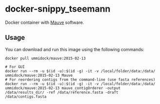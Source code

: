 # docker-snippy_tseemann

Docker container with [Mauve](http://darlinglab.org/mauve/mauve.html) software.

Usage
-----

You can download and run this image using the following commands:

    docker pull ummidock/mauve:2015-02-13

    # For GUI
    docker run --rm -u $(id -u):$(id -g) -it -v /local/folder/data:/data/ ummidock/mauve:2015-02-13 Mauve
    # For reordering contigs from the command-line (use fasta references)
    docker run --rm -u $(id -u):$(id -g) -it -v /local/folder/data:/data/ ummidock/mauve:2015-02-13 mauve_contigOrderer -output /data/results_dir/ -ref /data/reference.fasta -draft /data/contigs.fasta
